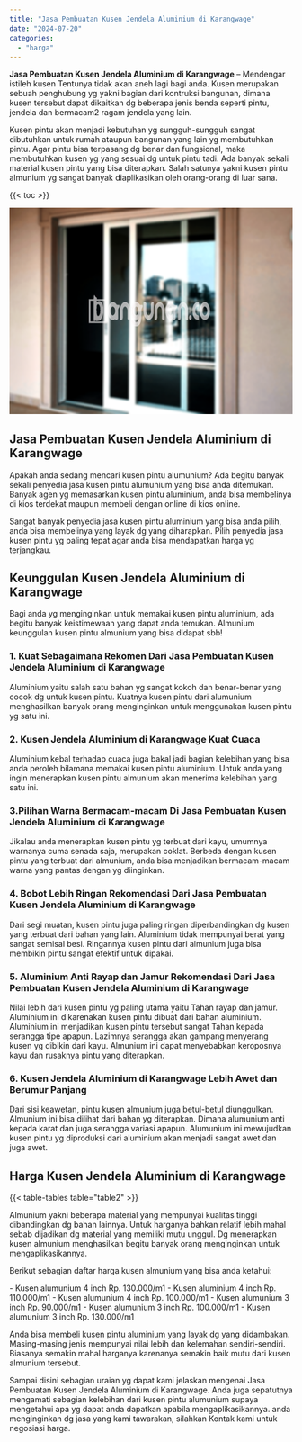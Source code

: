 ```yaml
---
title: "Jasa Pembuatan Kusen Jendela Aluminium di Karangwage"
date: "2024-07-20"
categories: 
  - "harga"
---
```


**Jasa Pembuatan Kusen Jendela Aluminium di Karangwage** – Mendengar istileh kusen Tentunya tidak akan aneh lagi bagi anda. Kusen merupakan sebuah penghubung yg yakni bagian dari kontruksi bangunan, dimana kusen tersebut dapat dikaitkan dg beberapa jenis benda seperti pintu, jendela dan bermacam2 ragam jendela yang lain.

Kusen pintu akan menjadi kebutuhan yg sungguh-sungguh sangat dibutuhkan untuk rumah ataupun bangunan yang lain yg membutuhkan pintu. Agar pintu bisa terpasang dg benar dan fungsional, maka membutuhkan kusen yg yang sesuai dg untuk pintu tadi. Ada banyak sekali material kusen pintu yang bisa diterapkan. Salah satunya yakni kusen pintu almunium yg sangat banyak diaplikasikan oleh orang-orang di luar sana.

{{< toc >}}

![Jasa Pembuatan Kusen Jendela Aluminium di Karangwage](/images/harga-kusen-jendela-alumunium-18.png)

## Jasa Pembuatan Kusen Jendela Aluminium di Karangwage

Apakah anda sedang mencari kusen pintu alumunium? Ada begitu banyak sekali penyedia jasa kusen pintu alumunium yang bisa anda ditemukan. Banyak agen yg memasarkan kusen pintu aluminium, anda bisa membelinya di kios terdekat maupun membeli dengan online di kios online.

Sangat banyak penyedia jasa kusen pintu aluminium yang bisa anda pilih, anda bisa membelinya yang layak dg yang diharapkan. Pilih penyedia jasa kusen pintu yg paling tepat agar anda bisa mendapatkan harga yg terjangkau.

## Keunggulan Kusen Jendela Aluminium di Karangwage

Bagi anda yg menginginkan untuk memakai kusen pintu aluminium, ada begitu banyak keistimewaan yang dapat anda temukan. Almunium keunggulan kusen pintu almunium yang bisa didapat sbb!

### 1\. Kuat Sebagaimana Rekomen Dari Jasa Pembuatan Kusen Jendela Aluminium di Karangwage

Aluminium yaitu salah satu bahan yg sangat kokoh dan benar-benar yang cocok dg untuk kusen pintu. Kuatnya kusen pintu dari alumunium menghasilkan banyak orang menginginkan untuk menggunakan kusen pintu yg satu ini.

### 2\. Kusen Jendela Aluminium di Karangwage Kuat Cuaca

Aluminium kebal terhadap cuaca juga bakal jadi bagian kelebihan yang bisa anda peroleh bilamana memakai kusen pintu aluminium. Untuk anda yang ingin menerapkan kusen pintu almunium akan menerima kelebihan yang satu ini.

### 3.Pilihan Warna Bermacam-macam Di Jasa Pembuatan Kusen Jendela Aluminium di Karangwage

Jikalau anda menerapkan kusen pintu yg terbuat dari kayu, umumnya warnanya cuma senada saja, merupakan coklat. Berbeda dengan kusen pintu yang terbuat dari almunium, anda bisa menjadikan bermacam-macam warna yang pantas dengan yg diinginkan.

### 4\. Bobot Lebih Ringan Rekomendasi Dari Jasa Pembuatan Kusen Jendela Aluminium di Karangwage

Dari segi muatan, kusen pintu juga paling ringan diperbandingkan dg kusen yang terbuat dari bahan yang lain. Aluminium tidak mempunyai berat yang sangat semisal besi. Ringannya kusen pintu dari almunium juga bisa membikin pintu sangat efektif untuk dipakai.

### 5\. Aluminium Anti Rayap dan Jamur Rekomendasi Dari Jasa Pembuatan Kusen Jendela Aluminium di Karangwage

Nilai lebih dari kusen pintu yg paling utama yaitu Tahan rayap dan jamur. Aluminium ini dikarenakan kusen pintu dibuat dari bahan aluminium. Aluminium ini menjadikan kusen pintu tersebut sangat Tahan kepada serangga tipe apapun. Lazimnya serangga akan gampang menyerang kusen yg dibikin dari kayu. Almunium ini dapat menyebabkan keroposnya kayu dan rusaknya pintu yang diterapkan.

### 6\. Kusen Jendela Aluminium di Karangwage Lebih Awet dan Berumur Panjang

Dari sisi keawetan, pintu kusen almunium juga betul-betul diunggulkan. Almunium ini bisa dilihat dari bahan yg diterapkan. Dimana alumunium anti kepada karat dan juga serangga variasi apapun. Alumunium ini mewujudkan kusen pintu yg diproduksi dari aluminium akan menjadi sangat awet dan juga awet.

## Harga Kusen Jendela Aluminium di Karangwage

{{< table-tables table="table2" >}}

Almunium yakni beberapa material yang mempunyai kualitas tinggi dibandingkan dg bahan lainnya. Untuk harganya bahkan relatif lebih mahal sebab dijadikan dg material yang memiliki mutu unggul. Dg menerapkan kusen almunium menghasilkan begitu banyak orang menginginkan untuk mengaplikasikannya.

Berikut sebagian daftar harga kusen almunium yang bisa anda ketahui:

\- Kusen alumunium 4 inch Rp. 130.000/m1 - Kusen aluminium 4 inch Rp. 110.000/m1 - Kusen alumunium 4 inch Rp. 100.000/m1 - Kusen alumunium 3 inch Rp. 90.000/m1 - Kusen alumunium 3 inch Rp. 100.000/m1 - Kusen alumunium 3 inch Rp. 130.000/m1

Anda bisa membeli kusen pintu aluminium yang layak dg yang didambakan. Masing-masing jenis mempunyai nilai lebih dan kelemahan sendiri-sendiri. Biasanya semakin mahal harganya karenanya semakin baik mutu dari kusen almunium tersebut.

Sampai disini sebagian uraian yg dapat kami jelaskan mengenai Jasa Pembuatan Kusen Jendela Aluminium di Karangwage. Anda juga sepatutnya mengamati sebagian kelebihan dari kusen pintu alumunium supaya mengetahui apa yg dapat anda dapatkan apabila mengaplikasikannya. anda menginginkan dg jasa yang kami tawarakan, silahkan Kontak kami untuk negosiasi harga.

